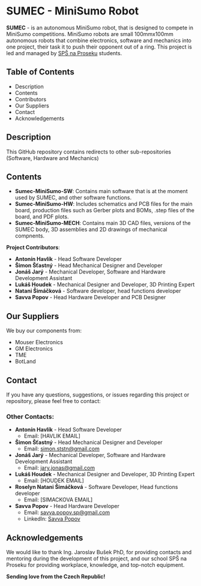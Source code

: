 # SUMEC - MiniSumo Robot

**SUMEC** - is an autonomous MiniSumo robot, that is designed to compete in MiniSumo competitions. MiniSumo robots are small 100mmx100mm autonomous robots that combine electronics, software and mechanics into one project, their task it to push their opponent out of a ring. This project is led and managed by [SPŠ na Proseku](https://www.sps-prosek.cz) students.

## Table of Contents
- Description
- Contents
- Contributors
- Our Suppliers
- Contact
- Acknowledgements


## Description
This GitHub repository contains redirects to other sub-repositories (Software, Hardware and Mechanics)

## Contents
- **Sumec-MiniSumo-SW**: Contains main software that is at the moment used by SUMEC, and other software functions.
- **Sumec-MiniSumo-HW**: Includes schematics and PCB files for the main board, production files such as Gerber plots and BOMs, .step files of the board, and PDF plots.
- **Sumec-MiniSumo-MECH**: Contains main 3D CAD files, versions of the SUMEC body, 3D assemblies and 2D drawings of mechanical compnents.

**Project Contributors**:
- **Antonín Havlík** - Head Software Developer
- **Šimon Šťastný** - Head Mechanical Designer and Developer
- **Jonáš Jarý** - Mechanical Developer, Software and Hardware Development Assistant
- **Lukáš Houdek** - Mechanical Designer and Developer, 3D Printing Expert
- **Natani Šimáčková** - Software developer, head functions developer
- **Savva Popov** - Head Hardware Developer and PCB Designer

## Our Suppliers
We buy our components from:
- Mouser Electronics
- GM Electronics
- TME
- BotLand

## Contact
If you have any questions, suggestions, or issues regarding this project or repository, please feel free to contact:



### Other Contacts:
- **Antonín Havlík** - Head Software Developer
  - Email: [HAVLIK EMAIL]
- **Šimon Šťastný** - Head Mechanical Designer and Developer
  - Email: simon.ststn@gmail.com
- **Jonáš Jarý** - Mechanical Developer, Software and Hardware Development Assistant
  - Email: jary.jonas@gmail.com
- **Lukáš Houdek** - Mechanical Designer and Developer, 3D Printing Expert
  - Email: [HOUDEK EMAIL]
- **Roselyn Natani Šimáčková** - Software Developer, Head functions developer
  - Email: [SIMACKOVA EMAIL]
- **Savva Popov** - Head Hardware Developer
  - Email: savva.popov.sp@gmail.com
  - LinkedIn: [Savva Popov](https://www.linkedin.com/in/savva-popov/)

## Acknowledgements
We would like to thank Ing. Jaroslav Bušek PhD, for providing contacts and mentoring during the development of this project, and our school SPŠ na Proseku for providing workplace, knowledge, and top-notch equipment.

**Sending love from the Czech Republic!**
